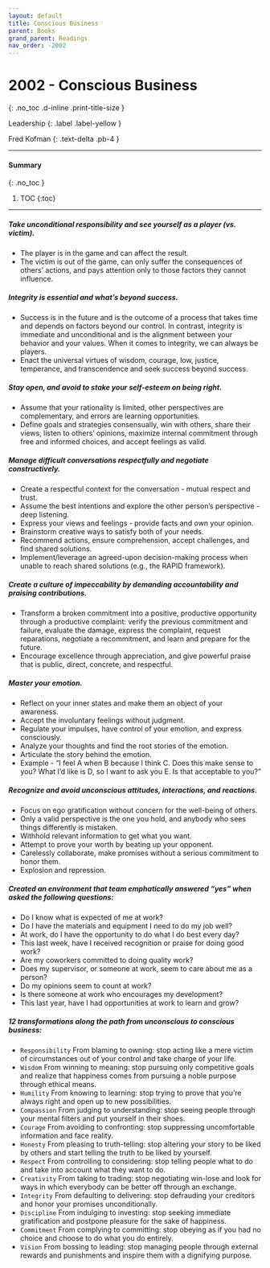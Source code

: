 ```yaml
---
layout: default
title: Conscious Business 
parent: Books
grand_parent: Readings
nav_order: -2002
---
```


# 2002 - Conscious Business 
{: .no_toc .d-inline .print-title-size }

Leadership
{: .label .label-yellow }

Fred Kofman
{: .text-delta .pb-4 }

---

#### Summary 
{: .no_toc }

1. TOC
{:toc}

---

##### Take unconditional responsibility and see yourself as a player (vs. victim).
- The player is in the game and can affect the result. 
- The victim is out of the game, can only suffer the consequences of others’ actions, and pays attention only to those factors they cannot influence.

##### Integrity is essential and what’s beyond success.
- Success is in the future and is the outcome of a process that takes time and depends on factors beyond our control. In contrast, integrity is immediate and unconditional and is the alignment between your behavior and your values. When it comes to integrity, we can always be players.
- Enact the universal virtues of wisdom, courage, low, justice, temperance, and transcendence and seek success beyond success.

##### Stay open, and avoid to stake your self-esteem on being right.
- Assume that your rationality is limited, other perspectives are complementary, and errors are learning opportunities.
- Define goals and strategies consensually, win with others, share their views, listen to others’ opinions, maximize internal commitment through free and informed choices, and accept feelings as valid.

##### Manage difficult conversations respectfully and negotiate constructively.
- Create a respectful context for the conversation - mutual respect and trust.
- Assume the best intentions and explore the other person’s perspective - deep listening.
- Express your views and feelings - provide facts and own your opinion.
- Brainstorm creative ways to satisfy both of your needs.
- Recommend actions, ensure comprehension, accept challenges, and find shared solutions.
- Implement/leverage an agreed-upon decision-making process when unable to reach shared solutions (e.g., the RAPID framework).

##### Create a culture of impeccability by demanding accountability and praising contributions.
- Transform a broken commitment into a positive, productive opportunity through a productive complaint: verify the previous commitment and failure, evaluate the damage, express the complaint, request reparations, negotiate a recommitment, and learn and prepare for the future.
- Encourage excellence through appreciation, and give powerful praise that is public, direct, concrete, and respectful. 

##### Master your emotion.
- Reflect on your inner states and make them an object of your awareness.
- Accept the involuntary feelings without judgment.
- Regulate your impulses, have control of your emotion, and express consciously.
- Analyze your thoughts and find the root stories of the emotion.
- Articulate the story behind the emotion. 
- Example - “I feel A when B because I think C. Does this make sense to you? What I’d like is D, so I want to ask you E. Is that acceptable to you?”

##### Recognize and avoid unconscious attitudes, interactions, and reactions.
- Focus on ego gratification without concern for the well-being of others.
- Only a valid perspective is the one you hold, and anybody who sees things differently is mistaken.
- Withhold relevant information to get what you want.
- Attempt to prove your worth by beating up your opponent. 
- Carelessly collaborate, make promises without a serious commitment to honor them. 
- Explosion and repression.

##### Created an environment that team emphatically answered “yes” when asked the following questions:
- Do I know what is expected of me at work?
- Do I have the materials and equipment I need to do my job well?
- At work, do I have the opportunity to do what I do best every day?
- This last week, have I received recognition or praise for doing good work?
- Are my coworkers committed to doing quality work?
- Does my supervisor, or someone at work, seem to care about me as a person?
- Do my opinions seem to count at work?
- Is there someone at work who encourages my development?
- This last year, have I had opportunities at work to learn and grow?

##### 12 transformations along the path from unconscious to conscious business:
- `Responsibility` From blaming to owning: stop acting like a mere victim of circumstances out of your control and take charge of your life.
- `Wisdom` From winning to meaning: stop pursuing only competitive goals and realize that happiness comes from pursuing a noble purpose through ethical means.
- `Humility` From knowing to learning: stop trying to prove that you’re always right and open up to new possibilities.
- `Compassion` From judging to understanding: stop seeing people through your mental filters and put yourself in their shoes.
- `Courage` From avoiding to confronting: stop suppressing uncomfortable information and face reality.
- `Honesty` From pleasing to truth-telling: stop altering your story to be liked by others and start telling the truth to be liked by yourself.
- `Respect` From controlling to considering: stop telling people what to do and take into account what they want to do.
- `Creativity` From taking to trading: stop negotiating win-lose and look for ways in which everybody can be better off through an exchange.
- `Integrity` From defaulting to delivering: stop defrauding your creditors and honor your promises unconditionally.
- `Discipline` From indulging to investing: stop seeking immediate gratification and postpone pleasure for the sake of happiness.
- `Commitment` From complying to committing: stop obeying as if you had no choice and choose to do what you do entirely.
- `Vision` From bossing to leading: stop managing people through external rewards and punishments and inspire them with a dignifying purpose.